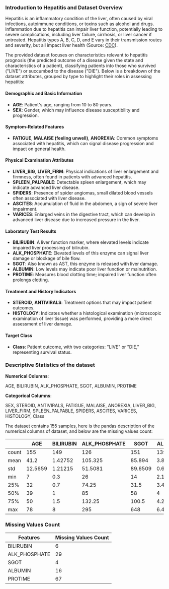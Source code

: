 ### Introduction to Hepatitis and Dataset Overview

Hepatitis is an inflammatory condition of the liver, often caused by viral infections, autoimmune conditions, or toxins such as alcohol and drugs. Inflammation due to hepatitis can impair liver function, potentially leading to severe complications, including liver failure, cirrhosis, or liver cancer if untreated. Hepatitis types A, B, C, D, and E vary in their transmission routes and severity, but all impact liver health (Source: [CDC](https://www.cdc.gov/hepatitis/index.htm)).

The provided dataset focuses on characteristics relevant to hepatitis prognosis (the predicted outcome of a disease given the state and characteristics of a patient), classifying patients into those who survived ("LIVE") or succumbed to the disease ("DIE"). Below is a breakdown of the dataset attributes, grouped by type to highlight their roles in assessing hepatitis:

#### Demographic and Basic Information
- **AGE**: Patient's age, ranging from 10 to 80 years.
- **SEX**: Gender, which may influence disease susceptibility and progression.

#### Symptom-Related Features
- **FATIGUE**, **MALAISE (feeling unwell)**, **ANOREXIA**: Common symptoms associated with hepatitis, which can signal disease progression and impact on general health.

#### Physical Examination Attributes
- **LIVER_BIG**, **LIVER_FIRM**: Physical indications of liver enlargement and firmness, often found in patients with advanced hepatitis.
- **SPLEEN_PALPABLE**: Detectable spleen enlargement, which may indicate advanced liver disease.
- **SPIDERS**: Presence of spider angiomas, small dilated blood vessels often associated with liver disease.
- **ASCITES**: Accumulation of fluid in the abdomen, a sign of severe liver impairment.
- **VARICES**: Enlarged veins in the digestive tract, which can develop in advanced liver disease due to increased pressure in the liver.

#### Laboratory Test Results
- **BILIRUBIN**: A liver function marker, where elevated levels indicate impaired liver processing of bilirubin.
- **ALK_PHOSPHATE**: Elevated levels of this enzyme can signal liver damage or blockage of bile flow.
- **SGOT**: Also known as AST, this enzyme is released with liver damage.
- **ALBUMIN**: Low levels may indicate poor liver function or malnutrition.
- **PROTIME**: Measures blood clotting time; impaired liver function often prolongs clotting.

#### Treatment and History Indicators
- **STEROID**, **ANTIVIRALS**: Treatment options that may impact patient outcomes.
- **HISTOLOGY**: Indicates whether a histological examination (microscopic examination of liver tissue) was performed, providing a more direct assessment of liver damage.

#### Target Class
- **Class**: Patient outcome, with two categories: "LIVE" or "DIE," representing survival status.

### Descriptive Statistics of the dataset

**Numerical Columns**:

AGE, BILIRUBIN, ALK_PHOSPHATE, SGOT, ALBUMIN, PROTIME

**Categorical Columns**:

SEX, STEROID, ANTIVIRALS, FATIGUE, MALAISE, ANOREXIA, LIVER_BIG, LIVER_FIRM, SPLEEN_PALPABLE, SPIDERS, ASCITES, VARICES, HISTOLOGY, Class

The dataset contains 155 samples, here is the pandas description of the numerical columns of dataset, and below are the missing values count:

|       |      AGE |   BILIRUBIN |   ALK_PHOSPHATE |     SGOT |    ALBUMIN |   PROTIME |
|-------|----------|-------------|-----------------|----------|------------|-----------|
| count | 155      |   149       |        126      | 151      | 139        |   88      |
| mean  |  41.2    |     1.42752 |        105.325  |  85.894  |   3.81727  |   61.8523 |
| std   |  12.5659 |     1.21215 |         51.5081 |  89.6509 |   0.651523 |   22.8752 |
| min   |   7      |     0.3     |         26      |  14      |   2.1      |    0      |
| 25%   |  32      |     0.7     |         74.25   |  31.5    |   3.4      |   46      |
| 50%   |  39      |     1       |         85      |  58      |   4        |   61      |
| 75%   |  50      |     1.5     |        132.25   | 100.5    |   4.2      |   76.25   |
| max   |  78      |     8       |        295      | 648      |   6.4      |  100      |

### Missing Values Count

| Features      | Missing Values Count |
|---------------|----------------------|
| BILIRUBIN     | 6                    |
| ALK_PHOSPHATE | 29                   |
| SGOT          | 4                    |
| ALBUMIN       | 16                   |
| PROTIME       | 67                   |